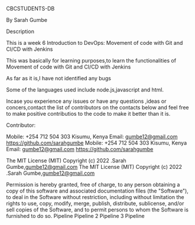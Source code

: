 CBCSTUDENTS-DB

By Sarah Gumbe


Description


This is a week 6 Introduction to DevOps: Movement of code with Git and CI/CD with Jenkins


This was basically for learning purposes,to learn the functionalities of Movement of code with Git and CI/CD with Jenkins



As far as it is,I have not identified any bugs

Some of the languages used include node.js,javascript and html.


Incase you experience any issues or have any questions ,ideas or concers,contact the list of contributors on the contacts below and feel free to make positive
contributios to the code to make it better than it is.


Contributor:

Mobile: +254 712 504 303 Kisumu, Kenya Email: gumbe12@gmail.com https://github.com/sarahgumbe
Mobile: +254 712 504 303 Kisumu, Kenya Email: gumbe12@gmail.com https://github.com/sarahgumbe

The MIT License (MIT) Copyright (c) 2022 .Sarah Gumbe,gumbe12@gmail.com
The MIT License (MIT) Copyright (c) 2022 .Sarah Gumbe,gumbe12@gmail.com

Permission is hereby granted, free of charge, to any person obtaining a copy of this software and associated documentation files (the "Software"), to deal in the 
Software without restriction, including without limitation the rights to use, copy, modify, merge, publish, distribute, sublicense, and/or sell copies of the Software,
and to permit persons to whom the Software is furnished to do so.
Pipeline 
Pipeline 2
Pipeline 3
Pipeline
